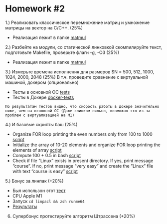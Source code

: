 # Homework #2

1.) Реализовать классическое перемножение матриц и умножение матрицы на вектор на C/C++. (25%)
- Реализация лежит в папке [matmul](./matmul)

2.) Разбейте на модули, со статической линковкой скомпилируйте текст, подготовьте Makefile, проверьте флаги -g, -O3 (25%)
- Реализация лежит в папке [matmul](./matmul)

3.) Измерьте времена исполнения для размеров $N = 500, 512, 1000, 1024, 2000, 2048 (25%)
В т.ч. проведите сравнение с виртуальной машиной, докером (опционально)
- Тесты в основной OC [tests](./matmul/tests/tests.txt)
- Тесты в Докере [docker-tests](./matmul/tests/docker-tests.txt)

`По результатам тестов видно, что скорость работы в докере значительно ниже, чем на основной ОС (Даже слишком сильно, возможно это из-за проблем с виртуализацией на М1) `

4.) И базовые скрипты баш (25%)
- Organize FOR loop printing the even numbers only from 100 to 1000  [script](scripts/even_numbers.sh)
- Initialize the array of 10-20 elements and organize FOR loop printing the elements of array [script](scripts/print_elem_array.sh)
- Compute 100 + 0.5 in bash [script](scripts/compute_100_0_5.sh)
- Check if file ”Linux” exists in present directory. 
  If yes, print message ”course”. 
  If no, print message ”very easy” and create the ”Linux” file with text ”course is easy” [script](scripts/check_subdir.sh)
  
5.) Бонус за линпак (+20%)
- Был использон этот [тест](https://software.intel.com/content/www/us/en/develop/articles/intel-mkl-benchmarks-suite.html)
- CPU Apple M1 
- Запуск `cd linpacl && zsh runme64`
- [Результаты](./linpack/lin_cd64.txt)
6. Супербонус протестируйте алгоритм Штрассена (+20%)